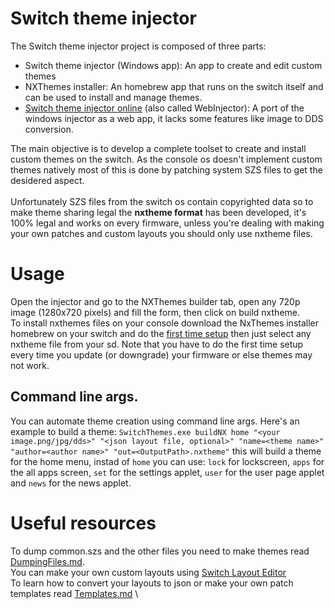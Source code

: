 # Switch theme injector
The Switch theme injector project is composed of three parts:
- Switch theme injector (Windows app): An app to create and edit custom themes
- NXThemes installer: An homebrew app that runs on the switch itself and can be used to install and manage themes.
- [Switch theme injector online](http://exelix11.github.io/SwitchThemeInjector) (also called WebInjector): A port of the windows injector as a web app, it lacks some features like image to DDS conversion.

The main objective is to develop a complete toolset to create and install custom themes on the switch. As the console os doesn't implement custom themes natively most of this is done by patching system SZS files to get the desidered aspect.\
\
Unfortunately SZS files from the switch os contain copyrighted data so to make theme sharing legal the **nxtheme format** has been developed, it's 100% legal and works on every firmware, unless you're dealing with making your own patches and custom layouts you should only use nxtheme files.

# Usage
Open the injector and go to the NXThemes builder tab, open any 720p image (1280x720 pixels) and fill the form, then click on build nxtheme.\
To install nxthemes files on your console download the NxThemes installer homebrew on your switch and do the [first time setup](https://github.com/exelix11/SwitchThemeInjector/blob/master/DumpingFiles.md) then just select any nxtheme file from your sd. Note that you have to do the first time setup every time you update (or downgrade) your firmware or else themes may not work.

## Command line args.
You can automate theme creation using command line args. Here's an example to build a theme:
`SwitchThemes.exe buildNX home "<your image.png/jpg/dds>" "<json layout file, optional>" "name=<theme name>" "author=<author name>" "out=<OutputPath>.nxtheme"` this will build a theme for the home menu, instad of `home` you can use: `lock` for lockscreen, `apps` for the all apps screen, `set` for the settings applet, `user` for the user page applet and `news` for the news applet. 

# Useful resources
To dump common.szs and the other files you need to make themes read [DumpingFiles.md](https://github.com/exelix11/SwitchThemeInjector/blob/master/DumpingFiles.md). \
You can make your own custom layouts using [Switch Layout Editor](https://github.com/FuryBaguette/SwitchLayoutEditor/) \
To learn how to convert your layouts to json or make your own patch templates read [Templates.md](https://github.com/exelix11/SwitchThemeInjector/blob/master/templates.md) \
